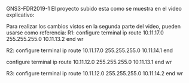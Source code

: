 GNS3-FDR2019-1
El proyecto subido esta como se muestra en el video explicativo:

Para realizar los cambios vistos en la segunda parte del video, pueden usarse como referencia:
R1:
configure terminal
ip route 10.11.17.0 255.255.255.0 10.11.13.2
end
wr

R2:
configure terminal
ip route 10.11.17.0 255.255.255.0 10.11.14.1
end


configure terminal
ip route 10.11.12.0 255.255.255.0 10.11.13.1
end
wr

R3:
configure terminal
ip route 10.11.12.0 255.255.255.0 10.11.14.2
end
wr

